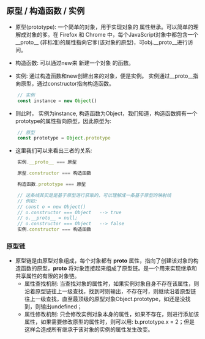 <!--
 * @Author: your name
 * @Date: 2020-02-06 16:30:34
 * @LastEditTime : 2020-02-06 16:37:52
 * @LastEditors  : Please set LastEditors
 * @Description: In User Settings Edit
 * @FilePath: /fe_blog/js/22/README.md
 -->
## 原型 / 构造函数 / 实例

+ 原型(prototype): 一个简单的对象，用于实现对象的 属性继承。可以简单的理解成对象的爹。在 Firefox 和 Chrome 中，每个JavaScript对象中都包含一个__proto__ (非标准)的属性指向它爹(该对象的原型)，可obj.__proto__进行访问。

+ 构造函数: 可以通过new来 新建一个对象 的函数。

+ 实例: 通过构造函数和new创建出来的对象，便是实例。 实例通过__proto__指向原型，通过constructor指向构造函数。

```js
    // 实例
    const instance = new Object()
```
+ 则此时， 实例为instance, 构造函数为Object，我们知道，构造函数拥有一个prototype的属性指向原型，因此原型为:
```js
    // 原型
    const prototype = Object.prototype
```
+ 这里我们可以来看出三者的关系:
```js
    实例.__proto__ === 原型

    原型.constructor === 构造函数

    构造函数.prototype === 原型

    // 这条线其实是是基于原型进行获取的，可以理解成一条基于原型的映射线
    // 例如: 
    // const o = new Object()
    // o.constructor === Object   --> true
    // o.__proto__ = null;
    // o.constructor === Object   --> false
    实例.constructor === 构造函数

```

### 原型链
+ 原型链是由原型对象组成，每个对象都有 __proto__ 属性，指向了创建该对象的构造函数的原型，__proto__ 将对象连接起来组成了原型链。是一个用来实现继承和共享属性的有限的对象链。
  - 属性查找机制: 当查找对象的属性时，如果实例对象自身不存在该属性，则沿着原型链往上一级查找，找到时则输出，不存在时，则继续沿着原型链往上一级查找，直至最顶级的原型对象Object.prototype，如还是没找到，则输出undefined；
  - 属性修改机制: 只会修改实例对象本身的属性，如果不存在，则进行添加该属性，如果需要修改原型的属性时，则可以用: b.prototype.x = 2；但是这样会造成所有继承于该对象的实例的属性发生改变。